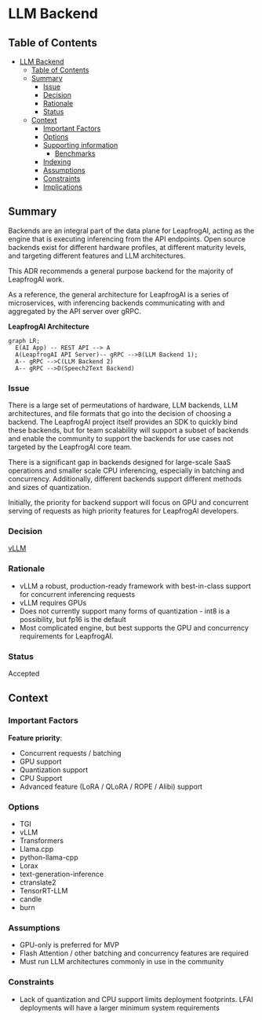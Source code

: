 # LLM Backend 

## Table of Contents

- [LLM Backend](#llm-backend)
  - [Table of Contents](#table-of-contents)
  - [Summary](#summary)
    - [Issue](#issue)
    - [Decision](#decision)
    - [Rationale](#rationale)
    - [Status](#status)
  - [Context](#context)
    - [Important Factors](#important-factors)
    - [Options](#options)
    - [Supporting information](#supporting-information)
      - [Benchmarks](#benchmarks)
    - [Indexing](#indexing)
    - [Assumptions](#assumptions)
    - [Constraints](#constraints)
    - [Implications](#implications)

## Summary

Backends are an integral part of the data plane for LeapfrogAI, acting as the engine that is executing inferencing from the API endpoints. Open source backends exist for different hardware profiles, at different maturity levels, and targeting different features and LLM architectures.

This ADR recommends a general purpose backend for the majority of LeapfrogAI work.

As a reference, the general architecture for LeapfrogAI is a series of microservices, with inferencing backends communicating with and aggregated by the API server over gRPC.

**LeapfrogAI Architecture**
```mermaid
graph LR;
  E(AI App) -- REST API --> A
  A(LeapfrogAI API Server)-- gRPC -->B(LLM Backend 1);
  A-- gRPC -->C(LLM Backend 2)
  A-- gRPC -->D(Speech2Text Backend)
```

### Issue

There is a large set of permeutations of hardware, LLM backends, LLM architectures, and file formats that go into the decision of choosing a backend. The LeapfrogAI project itself provides an SDK to quickly bind these backends, but for team scalability will support a subset of backends and enable the community to support the backends for use cases not targeted by the LeapfrogAI core team.

There is a significant gap in backends designed for large-scale SaaS operations and smaller scale CPU inferencing, especially in batching and concurrency. Additionally, different backends support different methods and sizes of quantization.

Initially, the priority for backend support will focus on GPU and concurrent serving of requests as high priority features for LeapfrogAI developers.

### Decision

[vLLM](https://github.com/vllm-project/vllm)

### Rationale

* vLLM a robust, production-ready framework with best-in-class support for concurrent inferencing requests
* vLLM requires GPUs
* Does not currently support many forms of quantization - int8 is a possibility, but fp16 is the default
* Most complicated engine, but best supports the GPU and concurrency requirements for LeapfrogAI.

### Status

Accepted

## Context

### Important Factors

**Feature priority**:

- Concurrent requests / batching
- GPU support
- Quantization support
- CPU Support
- Advanced feature (LoRA / QLoRA / ROPE / Alibi) support

### Options

- TGI
- vLLM
- Transformers
- Llama.cpp
- python-llama-cpp
- Lorax
- text-generation-inference
- ctranslate2
- TensorRT-LLM
- candle
- burn

### Assumptions

* GPU-only is preferred for MVP
* Flash Attention / other batching and concurrency features are required
* Must run LLM architectures commonly in use in the community

### Constraints

* Lack of quantization and CPU support limits deployment footprints. LFAI deployments will have a larger minimum system requirements
